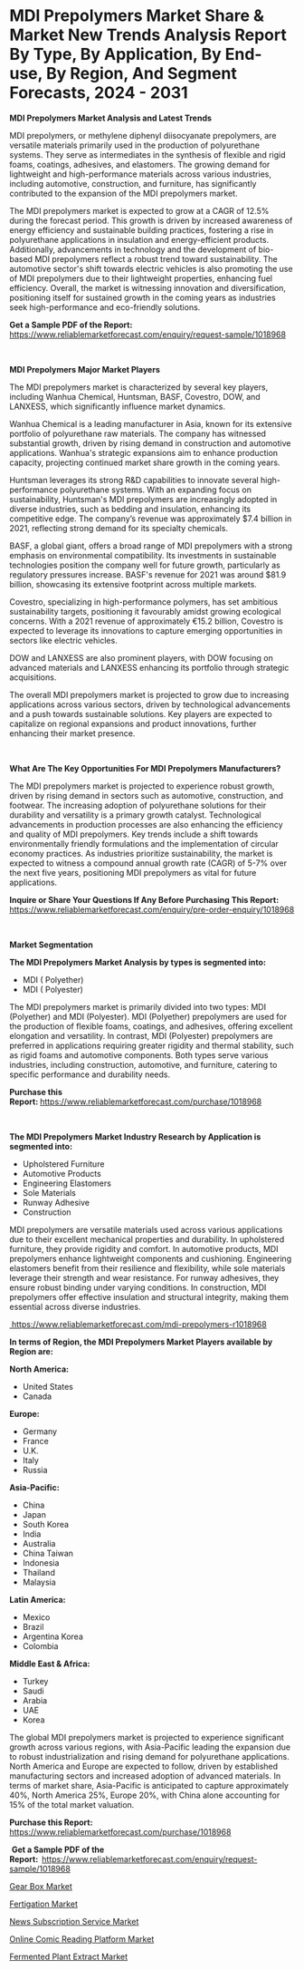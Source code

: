 <p><h1>MDI Prepolymers Market Share & Market New Trends Analysis Report By Type, By Application, By End-use, By Region, And Segment Forecasts, 2024 - 2031</h1></p><p><strong>MDI Prepolymers Market Analysis and Latest Trends</strong></p>
<p><p>MDI prepolymers, or methylene diphenyl diisocyanate prepolymers, are versatile materials primarily used in the production of polyurethane systems. They serve as intermediates in the synthesis of flexible and rigid foams, coatings, adhesives, and elastomers. The growing demand for lightweight and high-performance materials across various industries, including automotive, construction, and furniture, has significantly contributed to the expansion of the MDI prepolymers market.</p><p>The MDI prepolymers market is expected to grow at a CAGR of 12.5% during the forecast period. This growth is driven by increased awareness of energy efficiency and sustainable building practices, fostering a rise in polyurethane applications in insulation and energy-efficient products. Additionally, advancements in technology and the development of bio-based MDI prepolymers reflect a robust trend toward sustainability. The automotive sector's shift towards electric vehicles is also promoting the use of MDI prepolymers due to their lightweight properties, enhancing fuel efficiency. Overall, the market is witnessing innovation and diversification, positioning itself for sustained growth in the coming years as industries seek high-performance and eco-friendly solutions.</p></p>
<p><strong>Get a Sample PDF of the Report:&nbsp;</strong> <a href="https://www.reliablemarketforecast.com/enquiry/request-sample/1018968">https://www.reliablemarketforecast.com/enquiry/request-sample/1018968</a></p>
<p>&nbsp;</p>
<p><strong>MDI Prepolymers Major Market Players</strong></p>
<p><p>The MDI prepolymers market is characterized by several key players, including Wanhua Chemical, Huntsman, BASF, Covestro, DOW, and LANXESS, which significantly influence market dynamics.</p><p>Wanhua Chemical is a leading manufacturer in Asia, known for its extensive portfolio of polyurethane raw materials. The company has witnessed substantial growth, driven by rising demand in construction and automotive applications. Wanhua's strategic expansions aim to enhance production capacity, projecting continued market share growth in the coming years.</p><p>Huntsman leverages its strong R&D capabilities to innovate several high-performance polyurethane systems. With an expanding focus on sustainability, Huntsman's MDI prepolymers are increasingly adopted in diverse industries, such as bedding and insulation, enhancing its competitive edge. The company’s revenue was approximately $7.4 billion in 2021, reflecting strong demand for its specialty chemicals.</p><p>BASF, a global giant, offers a broad range of MDI prepolymers with a strong emphasis on environmental compatibility. Its investments in sustainable technologies position the company well for future growth, particularly as regulatory pressures increase. BASF's revenue for 2021 was around $81.9 billion, showcasing its extensive footprint across multiple markets.</p><p>Covestro, specializing in high-performance polymers, has set ambitious sustainability targets, positioning it favourably amidst growing ecological concerns. With a 2021 revenue of approximately €15.2 billion, Covestro is expected to leverage its innovations to capture emerging opportunities in sectors like electric vehicles.</p><p>DOW and LANXESS are also prominent players, with DOW focusing on advanced materials and LANXESS enhancing its portfolio through strategic acquisitions. </p><p>The overall MDI prepolymers market is projected to grow due to increasing applications across various sectors, driven by technological advancements and a push towards sustainable solutions. Key players are expected to capitalize on regional expansions and product innovations, further enhancing their market presence.</p></p>
<p>&nbsp;</p>
<p><strong>What Are The Key Opportunities For MDI Prepolymers Manufacturers?</strong></p>
<p><p>The MDI prepolymers market is projected to experience robust growth, driven by rising demand in sectors such as automotive, construction, and footwear. The increasing adoption of polyurethane solutions for their durability and versatility is a primary growth catalyst. Technological advancements in production processes are also enhancing the efficiency and quality of MDI prepolymers. Key trends include a shift towards environmentally friendly formulations and the implementation of circular economy practices. As industries prioritize sustainability, the market is expected to witness a compound annual growth rate (CAGR) of 5-7% over the next five years, positioning MDI prepolymers as vital for future applications.</p></p>
<p><strong>Inquire or Share Your Questions If Any Before Purchasing This Report:</strong> <a href="https://www.reliablemarketforecast.com/enquiry/pre-order-enquiry/1018968">https://www.reliablemarketforecast.com/enquiry/pre-order-enquiry/1018968</a></p>
<p>&nbsp;</p>
<p><strong>Market Segmentation</strong></p>
<p><strong>The MDI Prepolymers Market Analysis by types is segmented into:</strong></p>
<p><ul><li>MDI ( Polyether)</li><li>MDI ( Polyester)</li></ul></p>
<p><p>The MDI prepolymers market is primarily divided into two types: MDI (Polyether) and MDI (Polyester). MDI (Polyether) prepolymers are used for the production of flexible foams, coatings, and adhesives, offering excellent elongation and versatility. In contrast, MDI (Polyester) prepolymers are preferred in applications requiring greater rigidity and thermal stability, such as rigid foams and automotive components. Both types serve various industries, including construction, automotive, and furniture, catering to specific performance and durability needs.</p></p>
<p><strong>Purchase this Report:&nbsp;</strong><a href="https://www.reliablemarketforecast.com/purchase/1018968">https://www.reliablemarketforecast.com/purchase/1018968</a></p>
<p>&nbsp;</p>
<p><strong>The MDI Prepolymers Market Industry Research by Application is segmented into:</strong></p>
<p><ul><li>Upholstered Furniture</li><li>Automotive Products</li><li>Engineering Elastomers</li><li>Sole Materials</li><li>Runway Adhesive</li><li>Construction</li></ul></p>
<p><p>MDI prepolymers are versatile materials used across various applications due to their excellent mechanical properties and durability. In upholstered furniture, they provide rigidity and comfort. In automotive products, MDI prepolymers enhance lightweight components and cushioning. Engineering elastomers benefit from their resilience and flexibility, while sole materials leverage their strength and wear resistance. For runway adhesives, they ensure robust binding under varying conditions. In construction, MDI prepolymers offer effective insulation and structural integrity, making them essential across diverse industries.</p></p>
<p><a href="https://www.reliablemarketforecast.com/mdi-prepolymers-r1018968">&nbsp;https://www.reliablemarketforecast.com/mdi-prepolymers-r1018968</a></p>
<p><strong>In terms of Region, the MDI Prepolymers Market Players available by Region are:</strong></p>
<p>
    <p> <strong> North America: </strong>
        <ul>
            <li>United States</li>
            <li>Canada</li>
        </ul>
        </p> 
    <p> <strong> Europe: </strong>
        <ul>
            <li>Germany</li>
            <li>France</li>
            <li>U.K.</li>
            <li>Italy</li>
            <li>Russia</li>
        </ul>
        </p> 
    <p> <strong> Asia-Pacific: </strong>
        <ul>
            <li>China</li>
            <li>Japan</li>
            <li>South Korea</li>
            <li>India</li>
            <li>Australia</li>
            <li>China Taiwan</li>
            <li>Indonesia</li>
            <li>Thailand</li>
            <li>Malaysia</li>
        </ul>
        </p> 
    <p> <strong> Latin America: </strong>
        <ul>
            <li>Mexico</li>
            <li>Brazil</li>
            <li>Argentina Korea</li>
            <li>Colombia</li>
        </ul>
        </p> 
    <p> <strong> Middle East & Africa: </strong>
        <ul>
            <li>Turkey</li>
            <li>Saudi</li>
            <li>Arabia</li>
            <li>UAE</li>
            <li>Korea</li>
        </ul>
    </p>
    </p>
<p><p>The global MDI prepolymers market is projected to experience significant growth across various regions, with Asia-Pacific leading the expansion due to robust industrialization and rising demand for polyurethane applications. North America and Europe are expected to follow, driven by established manufacturing sectors and increased adoption of advanced materials. In terms of market share, Asia-Pacific is anticipated to capture approximately 40%, North America 25%, Europe 20%, with China alone accounting for 15% of the total market valuation.</p></p>
<p><strong>Purchase this Report: </strong><a href="https://www.reliablemarketforecast.com/purchase/1018968">https://www.reliablemarketforecast.com/purchase/1018968</a></p>
<p>&nbsp;<strong>Get a Sample PDF of the Report:&nbsp;&nbsp;</strong><a href="https://www.reliablemarketforecast.com/enquiry/request-sample/1018968">https://www.reliablemarketforecast.com/enquiry/request-sample/1018968</a></p>
<p><strong></strong></p>
<p><p><a href="https://medium.com/@dylanmarshall42/the-global-gear-box-market-is-at-the-forefront-of-innovation-driving-rapid-industry-evolution-a6178ed93b6d">Gear Box Market</a></p><p><a href="https://issuu.com/reportprime-2/docs/fertigation-market-size-2030.pptx_20bc4f22b2527e">Fertigation Market</a></p><p><a href="https://www.linkedin.com/pulse/global-news-subscription-service-industry-types-applications-fmf0f?trackingId=ZTTaGHirQQKQeU%2Fu7dOlSA%3D%3D">News Subscription Service Market</a></p><p><a href="https://www.linkedin.com/pulse/online-comic-reading-platform-market-size-growth-trends-statistics-uff4f?trackingId=jDqfi8axTRuaKfp9KGoG4A%3D%3D">Online Comic Reading Platform Market</a></p><p><a href="https://issuu.com/reportprime-2/docs/fermented-plant-extract-market-size_c423d45eebcc47">Fermented Plant Extract Market</a></p></p>